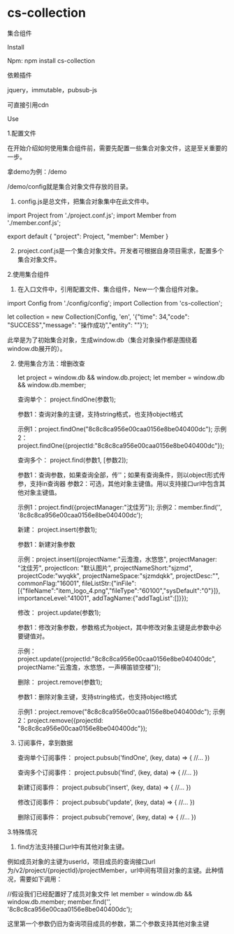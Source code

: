 # cs-collection
集合组件

Install

Npm: npm install cs-collection




依赖插件

jquery，immutable，pubsub-js

可直接引用cdn
<script type="text/javascript" src="http://cdn.bootcss.com/jquery/2.2.4/jquery.min.js"></script>
<script type="text/javascript" src="http://cdn.bootcss.com/immutable/3.8.1/immutable.min.js"></script>
<script type="text/javascript" src="http://cdn.bootcss.com/pubsub-js/1.5.3/pubsub.min.js"></script>




Use

1.配置文件

在开始介绍如何使用集合组件前，需要先配置一些集合对象文件，这是至关重要的一步。

拿demo为例：/demo

/demo/config就是集合对象文件存放的目录。

1) config.js是总文件，把集合对象集中在此文件中。

import Project from './project.conf.js';
import Member from './member.conf.js';

export default {
    "project": Project,
    "member": Member
}

2) project.conf.js是一个集合对象文件。开发者可根据自身项目需求，配置多个集合对象文件。



2.使用集合组件

1) 在入口文件中，引用配置文件、集合组件，New一个集合组件对象。

import Config from './config/config';
import Collection from 'cs-collection';

let collection = new Collection(Config, 'en', '{"time": 34,"code": "SUCCESS","message": "操作成功","entity": ""}');

此举是为了初始集合对象，生成window.db（集合对象操作都是围绕着window.db展开的）。

2) 使用集合方法：增删改查

	let project = window.db && window.db.project;
    let member = window.db && window.db.member;

	查询单个：
    project.findOne(参数1);
    
    参数1：查询对象的主键，支持string格式，也支持object格式

    示例1：project.findOne("8c8c8ca956e00caa0156e8be040400dc");
    示例2：project.findOne({projectId:"8c8c8ca956e00caa0156e8be040400dc"});


	查询多个：
    project.find(参数1, [参数2]);

    参数1：查询参数，如果查询全部，传''；如果有查询条件，则以object形式传参，支持in查询器
    参数2：可选，其他对象主键值。用以支持接口url中包含其他对象主键值。

	示例1：project.find({projectManager:"沈佳芳"});
    示例2：member.find('', '8c8c8ca956e00caa0156e8be040400dc');


	新建：
    project.insert(参数1);

    参数1：新建对象参数

	示例：project.insert({projectName:"云澹澹，水悠悠", projectManager: "沈佳芳", projectIcon: "默认图片", projectNameShort:"sjzmd", projectCode:"wyqkk", projectNameSpace:"sjzmdqkk", projectDesc:"", commonFlag:"16001", fileListStr:{"inFile":[{"fileName":"item_logo_4.png","fileType":"60100","sysDefault":"0"}]}, importanceLevel:"41001", addTagName:{"addTagList":[]}});


	修改：
    project.update(参数1);

    参数1：修改对象参数，参数格式为object，其中修改对象主键是此参数中必要键值对。

	示例：project.update({projectId:"8c8c8ca956e00caa0156e8be040400dc", projectName:"云澹澹，水悠悠，一声横笛锁空楼"});


	删除：
    project.remove(参数1);

    参数1：删除对象主键，支持string格式，也支持object格式

    示例1：project.remove("8c8c8ca956e00caa0156e8be040400dc");
	示例2：project.remove({projectId: "8c8c8ca956e00caa0156e8be040400dc"});

3) 订阅事件，拿到数据

	查询单个订阅事件：
	project.pubsub('findOne', (key, data) => {
    	//...
    })

    查询多个订阅事件：
    project.pubsub('find', (key, data) => {
    	//...
    })

    新建订阅事件：
    project.pubsub('insert', (key, data) => {
    	//...
    })

    修改订阅事件：
    project.pubsub('update', (key, data) => {
    	//...
    })

    删除订阅事件：
    project.pubsub('remove', (key, data) => {
    	//...
    })



3.特殊情况

1) find方法支持接口url中有其他对象主键。

例如成员对象的主键为userId，项目成员的查询接口url为/v2/project/{projectId}/projectMember，url中间有项目对象的主键。此种情况，需要如下调用：

//假设我们已经配置好了成员对象文件
let member = window.db && window.db.member;
member.find('', '8c8c8ca956e00caa0156e8be040400dc');

这里第一个参数仍旧为查询项目成员的参数，第二个参数支持其他对象主键
